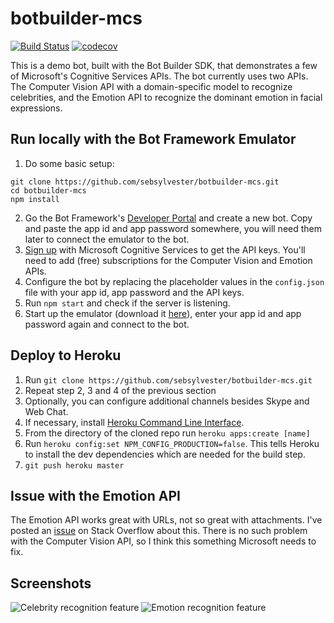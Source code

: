 # botbuilder-mcs

[![Build Status](https://travis-ci.org/sebsylvester/botbuilder-mcs.svg?branch=master)](https://travis-ci.org/sebsylvester/botbuilder-mcs)
[![codecov](https://codecov.io/gh/sebsylvester/botbuilder-mcs/branch/master/graph/badge.svg)](https://codecov.io/gh/sebsylvester/botbuilder-mcs)

This is a demo bot, built with the Bot Builder SDK, that demonstrates a few of Microsoft's Cognitive Services APIs.
The bot currently uses two APIs. The Computer Vision API with a domain-specific model to recognize celebrities, 
and the Emotion API to recognize the dominant emotion in facial expressions.

## Run locally with the Bot Framework Emulator
1. Do some basic setup:
```
git clone https://github.com/sebsylvester/botbuilder-mcs.git
cd botbuilder-mcs
npm install
```
2. Go the Bot Framework's [Developer Portal](https://dev.botframework.com/bots/new) and create a new bot.
Copy and paste the app id and app password somewhere, you will need them later to connect the emulator to the bot.
3. [Sign up](https://www.microsoft.com/cognitive-services/en-us/sign-up) with Microsoft Cognitive Services to get the API keys.
You'll need to add (free) subscriptions for the Computer Vision and Emotion APIs.
4. Configure the bot by replacing the placeholder values in the ```config.json``` file with your app id, app password and the API keys.
5. Run ```npm start``` and check if the server is listening.
6. Start up the emulator (download it [here](https://github.com/microsoft/botframework-emulator/wiki/Getting-Started)), enter your app id and app password again and connect to the bot.

## Deploy to Heroku
1. Run ```git clone https://github.com/sebsylvester/botbuilder-mcs.git```
2. Repeat step 2, 3 and 4 of the previous section
3. Optionally, you can configure additional channels besides Skype and Web Chat.
4. If necessary, install [Heroku Command Line Interface](https://devcenter.heroku.com/articles/heroku-cli#download-and-install).
5. From the directory of the cloned repo run ```heroku apps:create [name]```
6. Run ```heroku config:set NPM_CONFIG_PRODUCTION=false```. This tells Heroku to install the dev dependencies which are needed for the build step.
7. ```git push heroku master```

## Issue with the Emotion API
The Emotion API works great with URLs, not so great with attachments. 
I've posted an [issue](https://) on Stack Overflow about this.
There is no such problem with the Computer Vision API, so I think this something Microsoft needs to fix.

## Screenshots
![Celebrity recognition feature](https://cloud.githubusercontent.com/assets/3374297/22204554/da17f586-e172-11e6-89ff-56e3b753c551.png)
![Emotion recognition feature](https://cloud.githubusercontent.com/assets/3374297/22204555/da19048a-e172-11e6-9fbd-c7e7efc29fbb.png)
